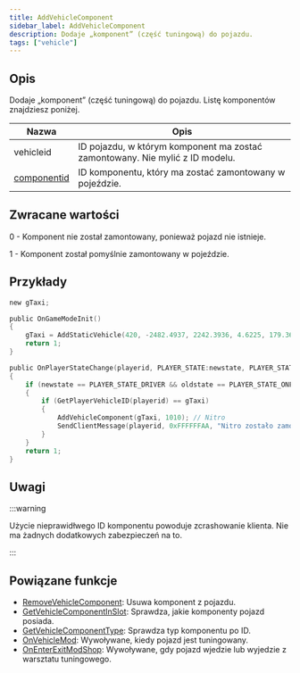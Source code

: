 ```yaml
---
title: AddVehicleComponent
sidebar_label: AddVehicleComponent
description: Dodaje „komponent” (część tuningową) do pojazdu.
tags: ["vehicle"]
---
```


## Opis

Dodaje „komponent” (część tuningową) do pojazdu. Listę komponentów znajdziesz poniżej.

| Nazwa                                         | Opis                                                                         |
| --------------------------------------------- | ---------------------------------------------------------------------------- |
| vehicleid                                     | ID pojazdu, w którym komponent ma zostać zamontowany. Nie mylić z ID modelu. |
| [componentid](../resources/carcomponentid.md) | ID komponentu, który ma zostać zamontowany w pojeździe.                      |

## Zwracane wartości

0 - Komponent nie został zamontowany, ponieważ pojazd nie istnieje.

1 - Komponent został pomyślnie zamontowany w pojeździe.

## Przykłady

```c
new gTaxi;

public OnGameModeInit()
{
    gTaxi = AddStaticVehicle(420, -2482.4937, 2242.3936, 4.6225, 179.3656, 6, 1); // Taxi
    return 1;
}

public OnPlayerStateChange(playerid, PLAYER_STATE:newstate, PLAYER_STATE:oldstate)
{
    if (newstate == PLAYER_STATE_DRIVER && oldstate == PLAYER_STATE_ONFOOT)
    {
        if (GetPlayerVehicleID(playerid) == gTaxi)
        {
            AddVehicleComponent(gTaxi, 1010); // Nitro
            SendClientMessage(playerid, 0xFFFFFFAA, "Nitro zostało zamontowane w taksówce.");
        }
    }
    return 1;
}
```

## Uwagi

:::warning

Użycie nieprawidłwego ID komponentu powoduje zcrashowanie klienta. Nie ma żadnych dodatkowych zabezpieczeń na to.

:::

## Powiązane funkcje

- [RemoveVehicleComponent](RemoveVehicleComponent.md): Usuwa komponent z pojazdu.
- [GetVehicleComponentInSlot](GetVehicleComponentInSlot.md): Sprawdza, jakie komponenty pojazd posiada.
- [GetVehicleComponentType](GetVehicleComponentType.md): Sprawdza typ komponentu po ID.
- [OnVehicleMod](../callbacks/OnVehicleMod.md): Wywoływane, kiedy pojazd jest tuningowany.
- [OnEnterExitModShop](../callbacks/OnEnterExitModShop.md): Wywoływane, gdy pojazd wjedzie lub wyjedzie z warsztatu tuningowego.
